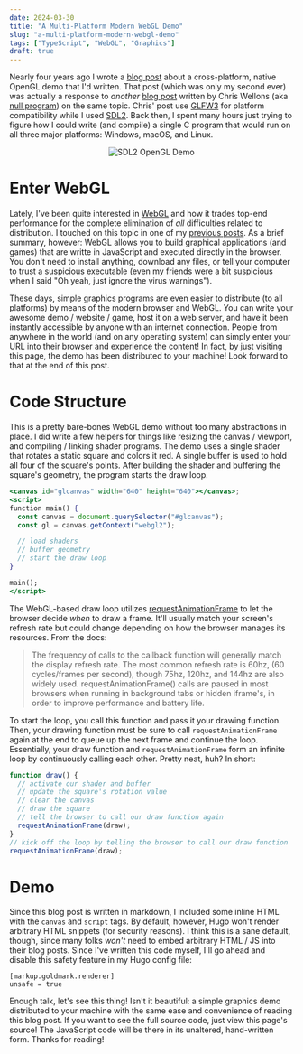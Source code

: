 ```yaml
---
date: 2024-03-30
title: "A Multi-Platform Modern WebGL Demo"
slug: "a-multi-platform-modern-webgl-demo"
tags: ["TypeScript", "WebGL", "Graphics"]
draft: true
---
```


Nearly four years ago I wrote a [blog post](/posts/a-multi-platform-modern-opengl-demo-with-sdl2/) about a cross-platform, native OpenGL demo that I'd written.
That post (which was only my second ever) was actually a response to _another_ [blog post](https://nullprogram.com/blog/2015/06/06/) written by Chris Wellons (aka [null program](https://nullprogram.com/)) on the same topic.
Chris' post use [GLFW3](https://www.glfw.org/) for platform compatibility while I used [SDL2](https://www.libsdl.org/).
Back then, I spent many hours just trying to figure how I could write (and compile) a single C program that would run on all three major platforms: Windows, macOS, and Linux.

<div style="display:flex;justify-content:center">
	<img src="/images/sdl2-opengl-demo.webp" alt="SDL2 OpenGL Demo">
</div>

# Enter WebGL

Lately, I've been quite interested in [WebGL](https://developer.mozilla.org/en-US/docs/Web/API/WebGL_API) and how it trades top-end performance for the complete elimination of _all_ difficulties related to distribution.
I touched on this topic in one of my [previous posts](/posts/why-write/#webgl-rocks).
As a brief summary, however: WebGL allows you to build graphical applications (and games) that are writte in JavaScript and executed directly in the browser.
You don't need to install anything, download any files, or tell your computer to trust a suspicious executable (even my friends were a bit suspicious when I said "Oh yeah, just ignore the virus warnings").

These days, simple graphics programs are even easier to distribute (to all platforms) by means of the modern browser and WebGL.
You can write your awesome demo / website / game, host it on a web server, and have it been instantly accessible by anyone with an internet connection.
People from anywhere in the world (and on any operating system) can simply enter your URL into their browser and experience the content!
In fact, by just visiting this page, the demo has been distributed to your machine!
Look forward to that at the end of this post.

# Code Structure

This is a pretty bare-bones WebGL demo without too many abstractions in place.
I did write a few helpers for things like resizing the canvas / viewport, and compiling / linking shader programs.
The demo uses a single shader that rotates a static square and colors it red.
A single buffer is used to hold all four of the square's points.
After building the shader and buffering the square's geometry, the program starts the draw loop.

```jsx
<canvas id="glcanvas" width="640" height="640"></canvas>;
<script>
function main() {
  const canvas = document.querySelector("#glcanvas");
  const gl = canvas.getContext("webgl2");

  // load shaders
  // buffer geometry
  // start the draw loop
}

main();
</script>
```

The WebGL-based draw loop utilizes [requestAnimationFrame](https://developer.mozilla.org/en-US/docs/Web/API/window/requestAnimationFrame) to let the browser decide _when_ to draw a frame.
It'll usually match your screen's refresh rate but could change depending on how the browser manages its resources.
From the docs:

> The frequency of calls to the callback function will generally match the display refresh rate. The most common refresh rate is 60hz, (60 cycles/frames per second), though 75hz, 120hz, and 144hz are also widely used. requestAnimationFrame() calls are paused in most browsers when running in background tabs or hidden iframe's, in order to improve performance and battery life.

To start the loop, you call this function and pass it your drawing function.
Then, your drawing function must be sure to call `requestAnimationFrame` again at the end to queue up the next frame and continue the loop.
Essentially, your draw function and `requestAnimationFrame` form an infinite loop by continuously calling each other.
Pretty neat, huh?
In short:

```js
function draw() {
  // activate our shader and buffer
  // update the square's rotation value
  // clear the canvas
  // draw the square
  // tell the browser to call our draw function again
  requestAnimationFrame(draw);
}
// kick off the loop by telling the browser to call our draw function
requestAnimationFrame(draw);
```

# Demo

Since this blog post is written in markdown, I included some inline HTML with the `canvas` and `script` tags.
By default, however, Hugo won't render arbitrary HTML snippets (for security reasons).
I think this is a sane default, though, since many folks _won't_ need to embed arbitrary HTML / JS into their blog posts.
Since I've written this code myself, I'll go ahead and disable this safety feature in my Hugo config file:

```
[markup.goldmark.renderer]
unsafe = true
```

Enough talk, let's see this thing!
Isn't it beautiful: a simple graphics demo distributed to your machine with the same ease and convenience of reading this blog post.
If you want to see the full source code, just view this page's source!
The JavaScript code will be there in its unaltered, hand-written form.
Thanks for reading!

<!-- WebGL Demo Code Starts Here! -->
<div style="display:flex;justify-content:center">
	<canvas id="glcanvas" width="640" height="640" style="max-width:100%"></canvas>
</div>

<script>
	function resizeGL(gl) {
		const canvas = gl.canvas;
		const width = canvas.clientWidth;
		const height = canvas.clientHeight;
		if (gl.canvas.width != width || gl.canvas.height != height) {
			gl.canvas.width = width;
			gl.canvas.height = height;
			gl.viewport(0, 0, width, height);
		}
	}

	function compileShader(gl, shader, source) {
		gl.shaderSource(shader, source);

		gl.compileShader(shader);
		if (!gl.getShaderParameter(shader, gl.COMPILE_STATUS)) {
			throw new Error(gl.getShaderInfoLog(shader));
		}
	}

	function linkProgram(gl, program, vertShader, fragShader) {
		gl.attachShader(program, vertShader);
		gl.attachShader(program, fragShader);

		gl.linkProgram(program);
		if (!gl.getProgramParameter(program, gl.LINK_STATUS)) {
			throw new Error(gl.getProgramInfoLog(program));
		}

		gl.detachShader(program, vertShader);
		gl.detachShader(program, fragShader);
	}

	function compileAndLinkShader(gl, vertSource, fragSource) {
		const vertShader = gl.createShader(gl.VERTEX_SHADER);
		compileShader(gl, vertShader, vertSource);

		const fragShader = gl.createShader(gl.FRAGMENT_SHADER);
		compileShader(gl, fragShader, fragSource);

		const program = gl.createProgram();
		linkProgram(gl, program, vertShader, fragShader);

		gl.deleteShader(vertShader);
		gl.deleteShader(fragShader);

		return program
	}

	function main() {
		const canvas = document.querySelector("#glcanvas");

		const gl = canvas.getContext("webgl2");
		if (gl === null) {
			const msg = "Unable to initialize WebGL2. Your browser or machine may not support it.";
			throw new Error(msg);
		}

		console.log("WebGL Vendor:   %s\n", gl.getParameter(gl.VENDOR));
		console.log("WebGL Renderer: %s\n", gl.getParameter(gl.RENDERER));
		console.log("WebGL Version:  %s\n", gl.getParameter(gl.VERSION));
		console.log("GLSL Version:   %s\n", gl.getParameter(gl.SHADING_LANGUAGE_VERSION));

		const vertSource = `
		    #version 300 es

			in vec2 aPosition;

			uniform float uAngle;

			void main() {
				mat2 rotate = mat2(cos(uAngle), -sin(uAngle), sin(uAngle), cos(uAngle));
				gl_Position = vec4(0.75 * rotate * aPosition, 0.0, 1.0);
			}
		`;
		const fragSource = `
		    #version 300 es
			precision highp float;

			out vec4 vColor;

			void main() {
			    vColor = vec4(1, 0.15, 0.15, 1);
			}
		`;
		const shader = compileAndLinkShader(gl, vertSource.trim(), fragSource.trim());

		const uAngle = gl.getUniformLocation(shader, "uAngle");

		const square = [
			-1.0,  1.0,
			-1.0, -1.0,
			 1.0,  1.0,
			 1.0, -1.0,
		];

		const vao = gl.createVertexArray();
		gl.bindVertexArray(vao);

		const vbo = gl.createBuffer();
		gl.bindBuffer(gl.ARRAY_BUFFER, vbo);
		gl.bufferData(gl.ARRAY_BUFFER, new Float32Array(square), gl.STATIC_DRAW);

		gl.enableVertexAttribArray(0);
		gl.vertexAttribPointer(0, 2, gl.FLOAT, false, 8, 0);

		gl.bindVertexArray(null);

		function draw(time) {
			resizeGL(gl);
			gl.clearColor(0.15, 0.15, 0.15, 1.0);
			gl.clear(gl.COLOR_BUFFER_BIT);

			const angle = time / 1000;
			gl.useProgram(shader);
			gl.uniform1f(uAngle, angle);
			gl.bindVertexArray(vao);
			gl.drawArrays(gl.TRIANGLE_STRIP, 0, 4);

			requestAnimationFrame(draw);
		}

		requestAnimationFrame(draw);
	}

	main();
</script>
<!-- WebGL Demo Code Ends Here -->
